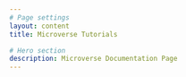```yaml
---
# Page settings
layout: content
title: Microverse Tutorials

# Hero section
description: Microverse Documentation Page
---
```


